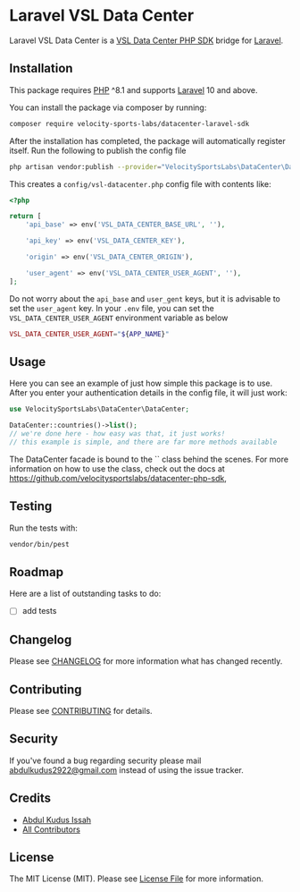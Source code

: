 # Laravel VSL Data Center

Laravel VSL Data Center is a [VSL Data Center PHP SDK](https://github.com/velocitysportslabs/datacenter-php-sdk) bridge for [Laravel](https://laravel.com/).

## Installation

This package requires [PHP](https://www.php.net/) ^8.1 and supports [Laravel](https://laravel.com/) 10 and above.

You can install the package via composer by running:

```bash
composer require velocity-sports-labs/datacenter-laravel-sdk
```

After the installation has completed, the package will automatically register itself.
Run the following to publish the config file

```bash
php artisan vendor:publish --provider="VelocitySportsLabs\DataCenter\DataCenterServiceProvider"
```

This creates a `config/vsl-datacenter.php` config file with contents like:

```php
<?php

return [
    'api_base' => env('VSL_DATA_CENTER_BASE_URL', ''),

    'api_key' => env('VSL_DATA_CENTER_KEY'),

    'origin' => env('VSL_DATA_CENTER_ORIGIN'),

    'user_agent' => env('VSL_DATA_CENTER_USER_AGENT', ''),
];
```

Do not worry about the `api_base` and `user_gent` keys, but it is advisable to set the `user_agent` key. In your `.env` file, you can set the `VSL_DATA_CENTER_USER_AGENT` environment variable as below

```php
VSL_DATA_CENTER_USER_AGENT="${APP_NAME}"
```

## Usage

Here you can see an example of just how simple this package is to use. After you enter your authentication details in the config file, it will just work:

```php
use VelocitySportsLabs\DataCenter\DataCenter;

DataCenter::countries()->list();
// we're done here - how easy was that, it just works!
// this example is simple, and there are far more methods available
```

The DataCenter facade is bound to the `` class behind the scenes. For more information on how to use the class, check out the docs at <https://github.com/velocitysportslabs/datacenter-php-sdk>,

## Testing

Run the tests with:

``` bash
vendor/bin/pest
```

## Roadmap

Here are a list of outstanding tasks to do:

* [ ] add tests

## Changelog

Please see [CHANGELOG](CHANGELOG.md) for more information what has changed recently.

## Contributing

Please see [CONTRIBUTING](CONTRIBUTING.md) for details.

## Security

If you've found a bug regarding security please mail [abdulkudus2922@gmail.com](mailto:abdulkudus2922@gmail.com) instead of using the issue tracker.

## Credits

* [Abdul Kudus Issah](https://github.com/alhaji-aki)
* [All Contributors](../../contributors)

## License

The MIT License (MIT). Please see [License File](LICENSE) for more information.
